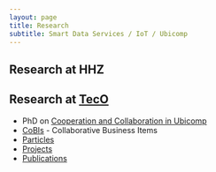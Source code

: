 ```yaml
---
layout: page
title: Research
subtitle: Smart Data Services / IoT / Ubicomp
---
```


## Research at HHZ



## Research at [TecO](http://www.teco.edu/~cdecker/)

* PhD on [Cooperation and Collaboration in Ubicomp](research/fccs/fccs.md)
* [CoBIs](research/cobis/cobis.md) - Collaborative Business Items
* [Particles](http://particle.teco.edu)
* [Projects](http://www.teco.edu/~cdecker/projects/)
* [Publications](http://www.teco.edu/~cdecker/pub/)

